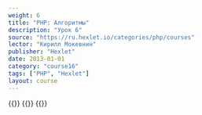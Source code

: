 ```yaml
---
weight: 6
title: "PHP: Алгоритмы"
description: "Урок 6"
source: "https://ru.hexlet.io/categories/php/courses"
lector: "Кирилл Мокевнин"
publisher: "Hexlet"
date: 2013-01-01
category: "course16"
tags: ["PHP", "Hexlet"]
layout: course
---
```

{{<players>}}
    {{<protonvideo a2bf2cd364f23ca311409d51b25d0e7e>}}
{{</players>}}
